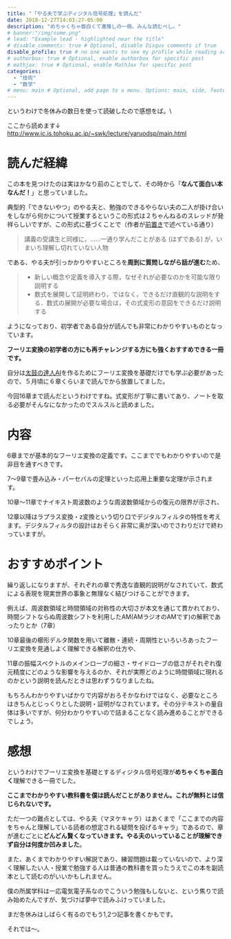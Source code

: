 ```yaml
---
title: "「やる夫で学ぶディジタル信号処理」を読んだ"
date: 2018-12-27T14:03:27-05:00
description: "めちゃくちゃ面白くて激推しの一冊。みんな読むべし。"
# banner:"/img/some.png"
# lead: "Example lead - highlighted near the title"
# disable_comments: true # Optional, disable Disqus comments if true
disable_profile: true # no one wants to see my profile while reading articles
# authorbox: true # Optional, enable authorbox for specific post
# mathjax: true # Optional, enable MathJax for specific post
categories:
  - "技術"
  - "数学"
# menu: main # Optional, add page to a menu. Options: main, side, footer
---
```


というわけで冬休みの数日を使って読破したので感想をば。\

ここから読めます↓\
http://www.ic.is.tohoku.ac.jp/~swk/lecture/yaruodsp/main.html

# 読んだ経緯

この本を見つけたのは実はかなり前のことでして、その時から「**なんて面白い本なんだ！**」と思っていました。

典型的「できないやつ」のやる夫と、勉強のできるやらない夫の二人が掛け合いをしながら何かについて授業するというこの形式は２ちゃんねるのスレッドが発祥らしいですが、この形式に基づくことで（作者が[前置き](http://www.ic.is.tohoku.ac.jp/~swk/lecture/yaruodsp/preface.html#SECTION00210000000000000000)で述べている通り）

> 講義の受講生と同様に，……一通り学んだことがある (はずである) が，いまいち理解し切れていない人物

である、やる夫が引っかかりやすいところを**周到に質問しながら話が進む**ため、

>* 新しい概念や定義を導入する際，なぜそれが必要なのかを可能な限り説明する
>* 数式を展開して証明終わり，ではなく，できるだけ直観的な説明をする．数式の展開が必要な場合は，その式変形の意図をできるだけ説明する

ようになっており、初学者である自分が読んでも非常にわかりやすいものとなっています。                                                             

**フーリエ変換の初学者の方にも再チャレンジする方にも強くおすすめできる一冊です。**



自分は[太鼓の達人AI](/2018/07/cnnで太鼓の達人の譜面を自動生成するプログラムを書いた/)を作るためにフーリエ変換を基礎だけでも学ぶ必要があったので、５月頃に６章くらいまで読んでから放置してました。

今回16章まで読んだというわけですね。式変形が丁寧に書いてあり、ノートを取る必要がそんなになかったのでスルスルと読めました。

# 内容

6章までが基本的なフーリエ変換の定義です。ここまででもわかりやすいので是非目を通すべきです。

7〜9章で畳み込み・パーセバルの定理といった応用上重要な定理が示されます。

10章〜11章でナイキスト周波数のような周波数領域からの復元の限界が示され、

12章以降はラプラス変換・z変換という切り口でデジタルフィルタの特性を考えます。デジタルフィルタの設計はおそらく非常に奥が深いのでさわりだけで終わっていますが。

# おすすめポイント

繰り返しになりますが、それぞれの章で秀逸な直観的説明がなされていて、数式による表現を現実世界の事象と無理なく結びつけることができます。

例えば、周波数領域と時間領域の対称性の大切さが本文を通じて貫かれており、時間シフトならぬ周波数シフトを利用したAM(AMラジオのAMです)の解釈であったりとか（7章）

10章最後の櫛形デルタ関数を用いて離散・連続・周期性といろいろあったフーリエ変換を見通しよく理解できる解釈の仕方や、

11章の振幅スペクトルのメインローブの細さ・サイドローブの低さがそれぞれ復元精度にどのような影響を与えるのか、それが実際どのように時間領域に現れるのかという説明を読んだときは思わずうなりましたね。

もちろんわかりやすいばかりで内容がおろそかなわけではなく、必要なところはきちんとじっくりとした説明・証明がなされています。その分テキストの量自体は多いですが、何分わかりやすいので詰まることなく読み進めることができるでしょう。

# 感想

というわけでフーリエ変換を基礎とするディジタル信号処理が**めちゃくちゃ面白く**理解できる一冊でした。

**ここまでわかりやすい教科書を僕は読んだことがありません。これが無料とは信じられないです。**

ただ一つの難点としては、やる夫（マヌケキャラ）はあくまで「ここまでの内容をちゃんと理解している読者の想定される疑問を投げるキャラ」であるので、章が進むごとに**どんどん賢くなっていきます。やる夫のいっていることが理解できず自分は何度か凹みました**。

また、あくまでわかりやすい解説であり、練習問題は載っていないので、より深く理解したい人・授業で勉強する人は普通の教科書を買ったうえでこの本を副読本として読むのがいいかもしれません。

僕の所属学科は一応電気電子系なのでこういう勉強もしないと、という焦りで読み始めたんですが、気づけば夢中で読みふけっていました。

まだ冬休みはしばらく有るのでもう1,2つ記事を書くかもです。

それでは〜。
